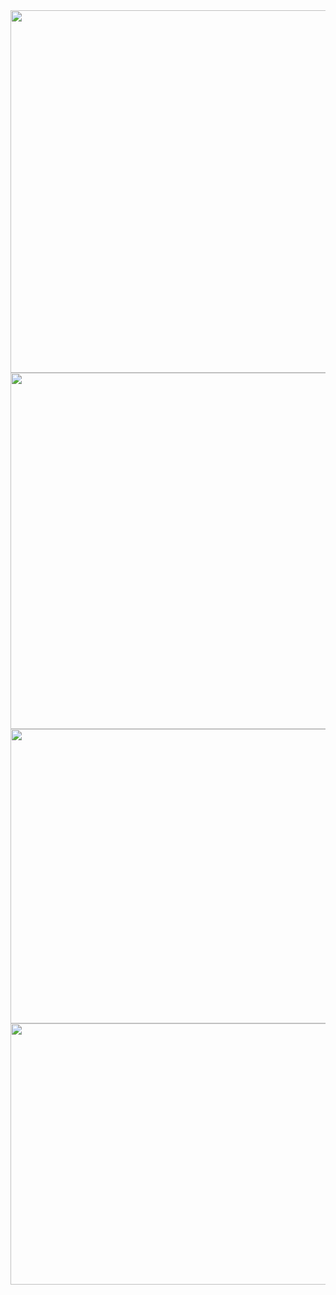 <img src="https://farm2.staticflickr.com/1632/26253913880_9951238edd_z.jpg" width="640" height="580">
<img src="https://farm2.staticflickr.com/1464/25921824794_0a62670e83_z.jpg" width="640" height="570">
<img src="https://farm2.staticflickr.com/1480/25923884493_0bec8da929_z.jpg" width="640" height="471">
<img src="https://farm2.staticflickr.com/1702/25921824974_7d72b3b1e4_z.jpg" width="640" height="418">